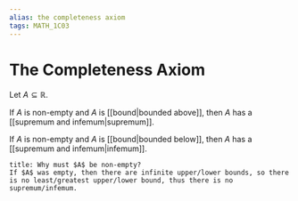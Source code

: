 ```yaml
---
alias: the completeness axiom 
tags: MATH_1C03
---
```

# The Completeness Axiom
Let $A\subseteq \mathbb{R}$.

If $A$ is non-empty and $A$ is [[bound|bounded above]], then $A$ has a [[supremum and infemum|supremum]].

If $A$ is non-empty and $A$ is [[bound|bounded below]], then $A$ has a [[supremum and infemum|infemum]]. 

```ad-question
title: Why must $A$ be non-empty?
If $A$ was empty, then there are infinite upper/lower bounds, so there is no least/greatest upper/lower bound, thus there is no supremum/infemum. 
```